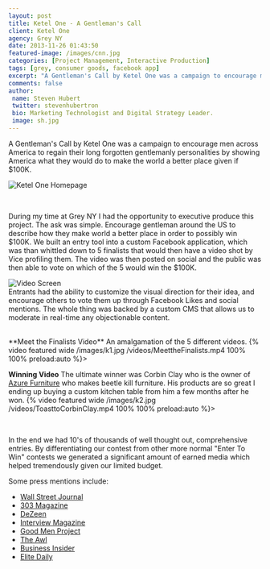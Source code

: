 ```yaml
---
layout: post
title: Ketel One - A Gentleman's Call
client: Ketel One
agency: Grey NY
date: 2013-11-26 01:43:50
featured-image: /images/cnn.jpg
categories: [Project Management, Interactive Production]
tags: [grey, consumer goods, facebook app]
excerpt: "A Gentleman's Call by Ketel One was a campaign to encourage men across America to regain their long forgotten gentlemanly personalities by showing America what they would do to make the world a better place if given $100K."
comments: false
author: 
 name: Steven Hubert
 twitter: stevenhubertron
 bio: Marketing Technologist and Digital Strategy Leader.
 image: sh.jpg
---
```


A Gentleman's Call by Ketel One was a campaign to encourage men across America to regain their long forgotten gentlemanly personalities by showing America what they would do to make the world a better place given if $100K.


![Ketel One Homepage](/images/ketel1.jpg)

<br />

During my time at Grey NY I had the opportunity to executive produce this project. The ask was simple. Encourage gentleman around the US to describe how they make world a better place in order to possibly win $100K. We built an entry tool into a custom Facebook application, which was than whittled down to 5 finalists that would then have a video shot by Vice profiling them. The video was then posted on social and the public was then able to vote on which of the 5 would win the $100K.
<br />

![Video Screen](/images/ketel2.jpg)
<br />
Entrants had the ability to customize the visual direction for their idea, and encourage others to vote them up through Facebook Likes and social mentions. The whole thing was backed by a custom CMS that allows us to moderate in real-time any objectionable content.

<br />
**Meet the Finalists Video**
An amalgamation of the 5 different videos.
{% video featured wide /images/k1.jpg /videos/MeettheFinalists.mp4  100% 100% preload:auto %}>



**Winning Video**
The ultimate winner was Corbin Clay who is the owner of [Azure Furniture](https://azurefurniture.com/) who makes beetle kill furniture. His products are so great I ending up buying a custom kitchen table from him a few months after he won. 
{% video featured wide /images/k2.jpg /videos/ToasttoCorbinClay.mp4  100% 100% preload:auto %}>




<br />

In the end we had 10's of thousands of well thought out, comprehensive entries. By differentiating our contest from other more normal "Enter To Win" contests we generated a significant amount of earned media which helped tremendously given our limited budget. 

Some press mentions include:

- [Wall Street Journal](http://online.wsj.com/article/PR-CO-20130125-910422.html)<br />
- [303 Magazine](http://303magazine.com/2013/01/50-shades-of-green-mpb-meets-mvp/)<br />
- [DeZeen](http://www.dezeen.com/2012/07/20/call-for-entries-to-a-gentlemans-call-for-ketel-one-vodka/)<br />
- [Interview Magazine](http://www.interviewmagazine.com/culture/ketel-one-a-gentlemans-call/)<br />
- [Good Men Project](http://goodmenproject.com/good-work/ketel-one-and-gq-issue-a-gentlemans-call/)<br />
- [The Awl](http://www.theawl.com/2012/11/ketel-one-sponsored)<br />
- [Business Insider](http://www.businessinsider.com/ketel-one-gentlemans-call-2012-7)<br />
- [Elite Daily](http://elitedaily.com/money/entrepreneurship/gentlemans-call-gq-ketel-pursuit/)
